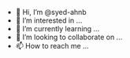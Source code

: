 - 👋 Hi, I’m @syed-ahnb
- 👀 I’m interested in ...
- 🌱 I’m currently learning ...
- 💞️ I’m looking to collaborate on ...
- 📫 How to reach me ...

<!---
syed-ahnb/syed-ahnb is a ✨ special ✨ repository because its `README.md` (this file) appears on your GitHub profile.
You can click the Preview link to take a look at your changes.
--->
